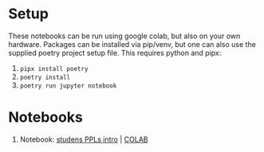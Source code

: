 # Setup
These notebooks can be run using google colab, but also on your own hardware.
Packages can be installed via pip/venv, but one can also use the supplied poetry project setup file.
This requires python and pipx:

1. `pipx install poetry`
1. `poetry install`
1. `poetry run jupyter notebook`

# Notebooks
1. Notebook: [studens PPLs intro](students_PPLs_Intro.ipynb) | [COLAB](https://colab.research.google.com/github/probabilisticai/tropai-2024/blob/master/day1/students_PPLs_Intro.ipynb)